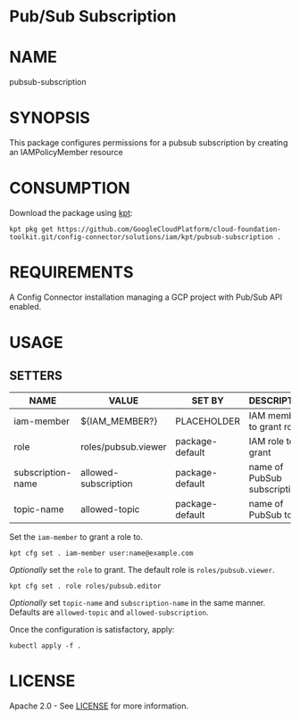 Pub/Sub Subscription
==================================================
# NAME
  pubsub-subscription
# SYNOPSIS
  This package configures permissions for a pubsub subscription by creating an IAMPolicyMember resource
# CONSUMPTION
  Download the package using [kpt](https://googlecontainertools.github.io/kpt/):
  ```
  kpt pkg get https://github.com/GoogleCloudPlatform/cloud-foundation-toolkit.git/config-connector/solutions/iam/kpt/pubsub-subscription .
  ```
# REQUIREMENTS

  A Config Connector installation managing a GCP project with Pub/Sub API enabled. 

# USAGE
## SETTERS
|       NAME        |        VALUE         |     SET BY      |          DESCRIPTION           | COUNT |
|-------------------|----------------------|-----------------|--------------------------------|-------|
| iam-member        | ${IAM_MEMBER?}       | PLACEHOLDER     | IAM member to grant role       | 1     |
| role              | roles/pubsub.viewer  | package-default | IAM role to grant              | 1     |
| subscription-name | allowed-subscription | package-default | name of PubSub subscription    | 2     |
| topic-name        | allowed-topic        | package-default | name of PubSub topic           | 2     |

  Set the `iam-member` to grant a role to.
  ```
  kpt cfg set . iam-member user:name@example.com
  ```
  _Optionally_ set the `role` to grant. The default role is `roles/pubsub.viewer`.
  ```
  kpt cfg set . role roles/pubsub.editor
  ```
  _Optionally_ set `topic-name` and `subscription-name` in the same manner. Defaults are `allowed-topic` and `allowed-subscription`.

  Once the configuration is satisfactory, apply:
  ```
  kubectl apply -f .
  ```
# LICENSE
Apache 2.0 - See [LICENSE](/LICENSE) for more information.

